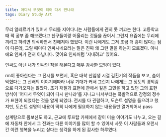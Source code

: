 ```yaml
---
title: 어디서 무엇이 되어 다시 만나랴
tags: Diary Study Art
---
```


무리 알레르기가 있어서 무리를 지어다니는 사람들에게 괜히 못 끼고는 한다. 고등학교 때 퍽 공부 좀 해보겠다고 친구들이랑 어울리는 것들을 끊어서 그런지 요즘에는 무리에 끼려고 하려면 의식하면서 친해져야 했었다. 이런 나에게도 그저 조금 더 흥이 많다는 점이 다른데, 그럴 때마다 인싸시네요라는 말은 진짜 왜 그런 말을 하는지 모르겠다. 아니에요 인싸가 전혀 아닙니다. 맞아요 인싸처럼 '지내려고' 있어요. 

인싸도 아닌 내가 인싸인 척을 해본다고 매우 감사한 모임이 있다. 

rm이 좋아한다는 그 전시를 보면서, 혹은 대학 신입생 시절 김환기의 작품을 보고, 숨이 막혔다는 그 선배의 이야기에따라 너무 기대가 커서 그런지 나에게는 그 정도의 경외감으로 다가오지는 않았다. 초기 재질과 표현에 관해서 깊은 고민을 하고 있던 그의 표현 방식이 '어디서 무엇이 되어 다시 만나랴'를 지나고 나서부터는 폭발적으로 감정의 정수가 표현이 되었다는 것을 알게 되었다. 전시를 다 관람하고, 도슨트 설명을 들으려고 했지만, 도슨트 설명의 내용이 딱히 나에게 필요하지 않는 내용들만 열거되어서 pass 

삼계탕으로 몸보신도 하고, 근교에 루프탑 카페에서 같이 미술 이야기도 나누고, 오는 길에 자동차 안에서 그 전과는 다른 이야기를 많이 할 수 있어서 사뭇 이 사람들과 오랜시간 이런 행복을 누리고 싶다는 생각을 하게 된 감사한 하루였다.